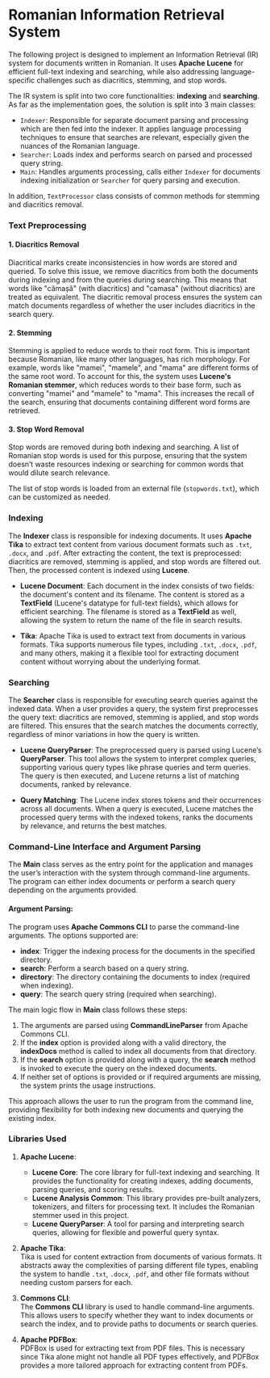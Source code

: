 # Romanian Information Retrieval System

The following project is designed to implement an Information Retrieval (IR) system for documents written in Romanian. It uses **Apache Lucene** for efficient full-text indexing and searching, while also addressing language-specific challenges such as diacritics, stemming, and stop words.

The IR system is split into two core functionalities: **indexing** and **searching**. As far as the implementation goes, the solution is split into 3 main classes:

- `Indexer`: Responsible for separate document parsing and processing which are then fed into the indexer. It applies language processing techniques to ensure that searches are relevant, especially given the nuances of the Romanian language.
- `Searcher`: Loads index and performs search on parsed and processed query string. 
- `Main`: Handles arguments processing, calls either `Indexer` for documents indexing initialization or `Searcher` for query parsing and execution.

In addition, `TextProcessor` class consists of common methods for stemming and diacritics removal.

### Text Preprocessing

#### 1. **Diacritics Removal**
Diacritical marks create inconsistencies in how words are stored and queried. To solve this issue, we remove diacritics from both the documents during indexing and from the queries during searching. This means that words like "cămașă" (with diacritics) and "camasa" (without diacritics) are treated as equivalent. The diacritic removal process ensures the system can match documents regardless of whether the user includes diacritics in the search query.

#### 2. **Stemming**
Stemming is applied to reduce words to their root form. This is important because Romanian, like many other languages, has rich morphology. For example, words like "mamei", "mamele", and "mama" are different forms of the same root word. To account for this, the system uses **Lucene's Romanian stemmer**, which reduces words to their base form, such as converting "mamei" and "mamele" to "mama". This increases the recall of the search, ensuring that documents containing different word forms are retrieved.

#### 3. **Stop Word Removal**
Stop words are removed during both indexing and searching. A list of Romanian stop words is used for this purpose, ensuring that the system doesn’t waste resources indexing or searching for common words that would dilute search relevance.

The list of stop words is loaded from an external file (`stopwords.txt`), which can be customized as needed.

### Indexing

The **Indexer** class is responsible for indexing documents. It uses **Apache Tika** to extract text content from various document formats such as `.txt`, `.docx`, and `.pdf`. After extracting the content, the text is preprocessed: diacritics are removed, stemming is applied, and stop words are filtered out. Then, the processed content is indexed using **Lucene**.

- **Lucene Document**: Each document in the index consists of two fields: the document's content and its filename. The content is stored as a **TextField** (Lucene's datatype for full-text fields), which allows for efficient searching. The filename is stored as a **TextField** as well, allowing the system to return the name of the file in search results.

- **Tika**: Apache Tika is used to extract text from documents in various formats. Tika supports numerous file types, including `.txt`, `.docx`, `.pdf`, and many others, making it a flexible tool for extracting document content without worrying about the underlying format.

### Searching

The **Searcher** class is responsible for executing search queries against the indexed data. When a user provides a query, the system first preprocesses the query text: diacritics are removed, stemming is applied, and stop words are filtered. This ensures that the search matches the documents correctly, regardless of minor variations in how the query is written.

- **Lucene QueryParser**: The preprocessed query is parsed using Lucene’s **QueryParser**. This tool allows the system to interpret complex queries, supporting various query types like phrase queries and term queries. The query is then executed, and Lucene returns a list of matching documents, ranked by relevance.

- **Query Matching**: The Lucene index stores tokens and their occurrences across all documents. When a query is executed, Lucene matches the processed query terms with the indexed tokens, ranks the documents by relevance, and returns the best matches.

### Command-Line Interface and Argument Parsing

The **Main** class serves as the entry point for the application and manages the user’s interaction with the system through command-line arguments. The program can either index documents or perform a search query depending on the arguments provided.

#### Argument Parsing:
The program uses **Apache Commons CLI** to parse the command-line arguments. The options supported are:

- **index**: Trigger the indexing process for the documents in the specified directory.
- **search**: Perform a search based on a query string.
- **directory**: The directory containing the documents to index (required when indexing).
- **query**: The search query string (required when searching).

The main logic flow in **Main** class follows these steps:

1. The arguments are parsed using **CommandLineParser** from Apache Commons CLI.
2. If the **index** option is provided along with a valid directory, the **indexDocs** method is called to index all documents from that directory.
3. If the **search** option is provided along with a query, the **search** method is invoked to execute the query on the indexed documents.
4. If neither set of options is provided or if required arguments are missing, the system prints the usage instructions.

This approach allows the user to run the program from the command line, providing flexibility for both indexing new documents and querying the existing index.

### Libraries Used

1. **Apache Lucene**:
    - **Lucene Core**: The core library for full-text indexing and searching. It provides the functionality for creating indexes, adding documents, parsing queries, and scoring results.
    - **Lucene Analysis Common**: This library provides pre-built analyzers, tokenizers, and filters for processing text. It includes the Romanian stemmer used in this project.
    - **Lucene QueryParser**: A tool for parsing and interpreting search queries, allowing for flexible and powerful query syntax.

2. **Apache Tika**:  
   Tika is used for content extraction from documents of various formats. It abstracts away the complexities of parsing different file types, enabling the system to handle `.txt`, `.docx`, `.pdf`, and other file formats without needing custom parsers for each.

3. **Commons CLI**:  
   The **Commons CLI** library is used to handle command-line arguments. This allows users to specify whether they want to index documents or search the index, and to provide paths to documents or search queries.

4. **Apache PDFBox**:  
   PDFBox is used for extracting text from PDF files. This is necessary since Tika alone might not handle all PDF types effectively, and PDFBox provides a more tailored approach for extracting content from PDFs.
